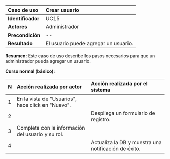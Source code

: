 | **Caso de uso**      | **Crear usuario** |
| :---        | :---        |
| **Identificador**      | UC15 |
| **Actores**      | Administrador |
| **Precondición**   | -- |
| **Resultado**   | El usuario puede agregar un usuario. |

**Resumen:**
Este caso de uso describe los pasos necesarios para que un administrador pueda agregar un usuario.

**Curso normal (básico):**

| **N**      | **Acción realizada por actor** | **Acción realizada por el sistema** |
| :---        | :---        | :---        |
| 1      | En la vista de "Usuarios", hace click en "Nuevo". |  |
| 2      |  | Despliega un formulario de registro. |
| 3      | Completa con la información del usuario y su rol. |  |
| 4      |  | Actualiza la DB y muestra una notificación de éxito. |
